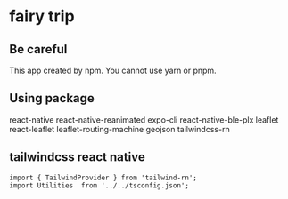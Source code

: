 # fairy trip

## Be careful
This app created by npm.
You cannot use yarn or pnpm.

## Using package
react-native
react-native-reanimated
expo-cli
react-native-ble-plx
leaflet
react-leaflet
leaflet-routing-machine
geojson
tailwindcss-rn

## tailwindcss react native
```
import { TailwindProvider } from 'tailwind-rn';
import Utilities  from '../../tsconfig.json';
```